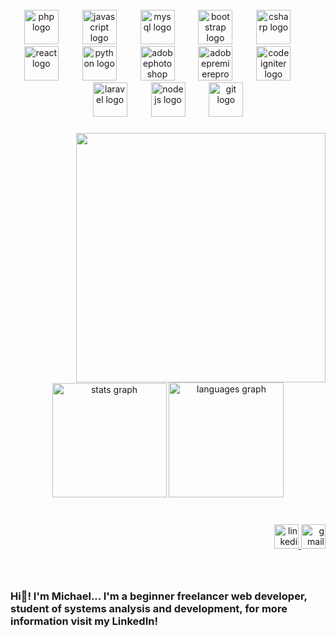 <br clear="both">

<div align="center">
  <img src="https://skillicons.dev/icons?i=php" height="55" alt="php logo"  />
  <img width="30" />
  <img src="https://skillicons.dev/icons?i=js" height="55" alt="javascript logo"  />
  <img width="30" />
  <img src="https://skillicons.dev/icons?i=mysql" height="55" alt="mysql logo"  />
  <img width="30" />
  <img src="https://skillicons.dev/icons?i=bootstrap" height="55" alt="bootstrap logo"  />
  <img width="30" />
  <img src="https://skillicons.dev/icons?i=cs" height="55" alt="csharp logo"  />
  <img width="30" />
  <img src="https://skillicons.dev/icons?i=react" height="55" alt="react logo"  />
  <img width="30" />
  <img src="https://skillicons.dev/icons?i=py" height="55" alt="python logo"  />
  <img width="30" />
  <img src="https://skillicons.dev/icons?i=ps" height="55" alt="adobephotoshop logo"  />
  <img width="30" />
  <img src="https://skillicons.dev/icons?i=pr" height="55" alt="adobepremierepro logo"  />
  <img width="30" />
  <img src="https://cdn.simpleicons.org/codeigniter/EF4223" height="55" alt="codeigniter logo"  />
  <img width="30" />
  <img src="https://cdn.simpleicons.org/laravel/FF2D20" height="55" alt="laravel logo"  />
  <img width="30" />
  <img src="https://skillicons.dev/icons?i=nodejs" height="55" alt="nodejs logo"  />
  <img width="30" />
  <img src="https://cdn.jsdelivr.net/gh/devicons/devicon/icons/git/git-original.svg" height="55" alt="git logo"  />
</div>

###

<img align="right" height="399" src="https://i.imgur.com/LXbjdlZ.png"  />

###

<div align="center">
  <img src="https://github-readme-stats.vercel.app/api?username=DrakoMichael&hide_title=true&hide_rank=false&show_icons=true&include_all_commits=true&count_private=true&disable_animations=false&theme=github_dark&locale=pt-br&hide_border=true" height="183" alt="stats graph"  />
  <img src="https://github-readme-stats.vercel.app/api/top-langs?username=DrakoMichael&locale=pt-br&hide_title=false&layout=compact&card_width=320&langs_count=10&theme=github_dark&hide_border=false" height="184" alt="languages graph"  />
</div>

###

<br clear="both">

<div align="right">
  <a href="https://www.linkedin.com/in/michaelksilva/" target="_blank">
    <img src="https://img.shields.io/static/v1?message=LinkedIn&logo=linkedin&label=&color=0077B5&logoColor=white&labelColor=&style=flat" height="39" alt="linkedin logo"  />
  </a>
  <a href="https://forms.gle/zzWeNHyVHrP9otqS9" target="_blank">
    <img src="https://img.shields.io/static/v1?message=Gmail&logo=gmail&label=&color=D14836&logoColor=white&labelColor=&style=flat" height="39" alt="gmail logo"  />
  </a>
</div>

###

<br clear="both">

<h3 align="left">Hi👋! I'm Michael... I'm a beginner freelancer web developer, student of systems analysis and development, for more information visit my LinkedIn!</h3>

###
